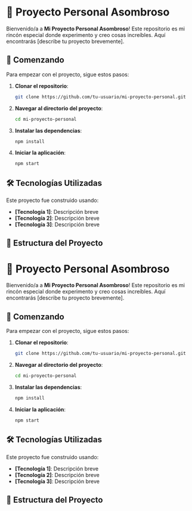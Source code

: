 # 🌟 Proyecto Personal Asombroso

Bienvenido/a a **Mi Proyecto Personal Asombroso**! Este repositorio es mi rincón especial donde experimento y creo cosas increíbles. Aquí encontrarás [describe tu proyecto brevemente].

## 🚀 Comenzando

Para empezar con el proyecto, sigue estos pasos:

1. **Clonar el repositorio**:
    ```bash
    git clone https://github.com/tu-usuario/mi-proyecto-personal.git
    ```

2. **Navegar al directorio del proyecto**:
    ```bash
    cd mi-proyecto-personal
    ```

3. **Instalar las dependencias**:
    ```bash
    npm install
    ```

4. **Iniciar la aplicación**:
    ```bash
    npm start
    ```

## 🛠️ Tecnologías Utilizadas

Este proyecto fue construido usando:

- **[Tecnología 1]**: Descripción breve
- **[Tecnología 2]**: Descripción breve
- **[Tecnología 3]**: Descripción breve

## 📂 Estructura del Proyecto

# 🌟 Proyecto Personal Asombroso

Bienvenido/a a **Mi Proyecto Personal Asombroso**! Este repositorio es mi rincón especial donde experimento y creo cosas increíbles. Aquí encontrarás [describe tu proyecto brevemente].

## 🚀 Comenzando

Para empezar con el proyecto, sigue estos pasos:

1. **Clonar el repositorio**:
    ```bash
    git clone https://github.com/tu-usuario/mi-proyecto-personal.git
    ```

2. **Navegar al directorio del proyecto**:
    ```bash
    cd mi-proyecto-personal
    ```

3. **Instalar las dependencias**:
    ```bash
    npm install
    ```

4. **Iniciar la aplicación**:
    ```bash
    npm start
    ```

## 🛠️ Tecnologías Utilizadas

Este proyecto fue construido usando:

- **[Tecnología 1]**: Descripción breve
- **[Tecnología 2]**: Descripción breve
- **[Tecnología 3]**: Descripción breve

## 📂 Estructura del Proyecto

